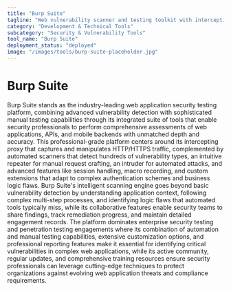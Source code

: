 ```yaml
---
title: "Burp Suite"
tagline: "Web vulnerability scanner and testing toolkit with intercepting proxy and automation features"
category: "Development & Technical Tools"
subcategory: "Security & Vulnerability Tools"
tool_name: "Burp Suite"
deployment_status: "deployed"
image: "/images/tools/burp-suite-placeholder.jpg"
---
```


# Burp Suite

Burp Suite stands as the industry-leading web application security testing platform, combining advanced vulnerability detection with sophisticated manual testing capabilities through its integrated suite of tools that enable security professionals to perform comprehensive assessments of web applications, APIs, and mobile backends with unmatched depth and accuracy. This professional-grade platform centers around its intercepting proxy that captures and manipulates HTTP/HTTPS traffic, complemented by automated scanners that detect hundreds of vulnerability types, an intuitive repeater for manual request crafting, an intruder for automated attacks, and advanced features like session handling, macro recording, and custom extensions that adapt to complex authentication schemes and business logic flaws. Burp Suite's intelligent scanning engine goes beyond basic vulnerability detection by understanding application context, following complex multi-step processes, and identifying logic flaws that automated tools typically miss, while its collaborative features enable security teams to share findings, track remediation progress, and maintain detailed engagement records. The platform dominates enterprise security testing and penetration testing engagements where its combination of automation and manual testing capabilities, extensive customization options, and professional reporting features make it essential for identifying critical vulnerabilities in complex web applications, while its active community, regular updates, and comprehensive training resources ensure security professionals can leverage cutting-edge techniques to protect organizations against evolving web application threats and compliance requirements.